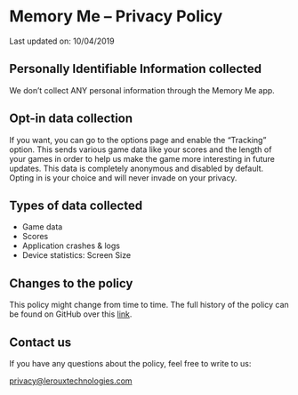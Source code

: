# Memory Me – Privacy Policy

Last updated on: 10/04/2019

## Personally Identifiable Information collected

We don’t collect ANY personal information through the Memory Me app.

## Opt-in data collection

If you want, you can go to the options page and enable the “Tracking” option. This sends various game data like your scores and the length of your games in order to help us make the game more interesting in future updates. This data is completely anonymous and disabled by default. Opting in is your choice and will never invade on your privacy.

## Types of data collected

* Game data
* Scores
* Application crashes & logs
* Device statistics: Screen Size

## Changes to the policy

This policy might change from time to time. The full history of the policy can be found on GitHub over this [link](https://github.com/tristanred/MemoryMe/blob/master/Documents/PRIVACY.md).

## Contact us

If you have any questions about the policy, feel free to write to us:

privacy@lerouxtechnologies.com
